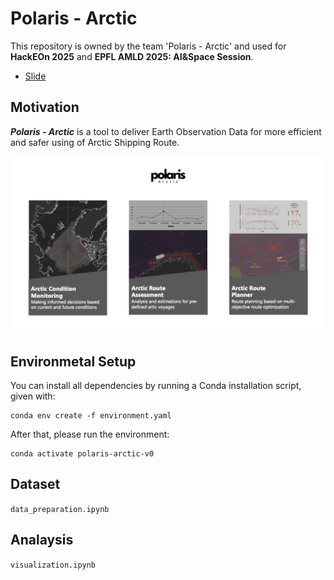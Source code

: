# Polaris - Arctic
This repository is owned by the team 'Polaris - Arctic' and used for __HackEOn 2025__ and __EPFL AMLD 2025: AI&Space Session__.

- [Slide](Polaris-Arctic-AMLD2025.pdf)

## Motivation
___Polaris - Arctic___ is a tool to deliver Earth Observation Data for more efficient and safer using of Arctic Shipping Route.

![alt text](Polaris-Arctic-Overview.png)

## Environmetal Setup
You can install all dependencies by running a Conda installation script, given with:

```
conda env create -f environment.yaml
```

After that, please run the environment:

```
conda activate polaris-arctic-v0
```

## Dataset
```data_preparation.ipynb```

## Analaysis
```visualization.ipynb```
